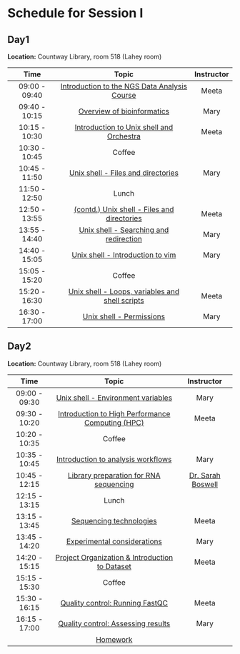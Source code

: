 # Schedule for Session I


## Day1 

**Location:** Countway Library, room 518 (Lahey room)

| Time |  Topic  | Instructor |
|:-------------:|:----------:|:--------:|
| 09:00 - 09:40 | [Introduction to the NGS Data Analysis Course]() | Meeta |
| 09:40 - 10:15 | [Overview of bioinformatics]() | Mary |
| 10:15 - 10:30 | [Introduction to Unix shell and Orchestra]() | Meeta |
| 10:30 - 10:45 | Coffee | |
| 10:45 - 11:50 | [Unix shell - Files and directories](https://hbctraining.github.io/Intro-to-Shell/lessons/01_the_filesystem.html) | Mary |
| 11:50 - 12:50 | Lunch | |
| 12:50 - 13:55 | [(contd.) Unix shell - Files and directories](https://hbctraining.github.io/Intro-to-Shell/lessons/01_the_filesystem.html) | Meeta |
| 13:55 - 14:40 | [Unix shell - Searching and redirection](https://hbctraining.github.io/Intro-to-Shell/lessons/02_searching_files.html) | Mary |
| 14:40 - 15:05 | [Unix shell - Introduction to vim](https://hbctraining.github.io/Intro-to-Shell/lessons/03_vim.html) | Mary |
| 15:05 - 15:20 | Coffee | |
| 15:20 - 16:30 | [Unix shell - Loops, variables and shell scripts](https://hbctraining.github.io/Intro-to-Shell/lessons/04_loops_and_scripts.html) | Meeta |
| 16:30 - 17:00 | [Unix shell - Permissions](https://hbctraining.github.io/Intro-to-Shell/lessons/05_permissions_and_environment_variables.html) | Mary |


## Day2

**Location:** Countway Library, room 518 (Lahey room)

| Time |  Topic  | Instructor |
|:-------------:|:----------:|:--------:|
| 09:00 - 09:30 | [Unix shell - Environment variables](https://hbctraining.github.io/Intro-to-Shell/lessons/05_permissions_and_environment_variables.html) | Mary |
| 09:30 - 10:20 | [Introduction to High Performance Computing (HPC)]() | Meeta |
| 10:20 - 10:35 | Coffee | |
| 10:35 - 10:45 | [Introduction to analysis workflows]() | Mary |
| 10:45 - 12:15 | [Library preparation for RNA sequencing]() | [Dr. Sarah Boswell](https://scholar.harvard.edu/saboswell) |
| 12:15 - 13:15 | Lunch | |
| 13:15 - 13:45 | [Sequencing technologies]() | Meeta |
| 13:45 - 14:20 | [Experimental considerations](https://hbctraining.github.io/Intro-to-rnaseq-hpc-salmon/lessons/experimental_planning_considerations.html) | Mary |
| 14:20 - 15:15 | [Project Organization & Introduction to Dataset](https://hbctraining.github.io/Intro-to-rnaseq-hpc-salmon/lessons/01_data_organization.html) | Meeta |
| 15:15 - 15:30 | Coffee | |
| 15:30 - 16:15 | [Quality control: Running FastQC](https://hbctraining.github.io/Intro-to-rnaseq-hpc-salmon/lessons/qc_running_fastqc.html) | Meeta |
| 16:15 - 17:00 | [Quality control: Assessing results](https://hbctraining.github.io/Intro-to-rnaseq-hpc-salmon/lessons/qc_fastqc_assessment.html) | Mary |
| | [Homework](https://canvas.harvard.edu/courses/53982/assignments) | |
